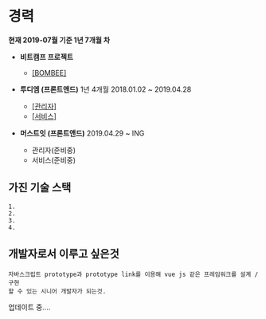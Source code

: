 # 경력
**현재 2019-07월 기준 1년 7개월 차**

- **비트캠프 프로젝트**
   * [[BOMBEE]](https://github.com/kwonbongsoo/BOMBEE)
- **투디엠 (프론트앤드)** 1년 4개월 2018.01.02 ~ 2019.04.28
  * [[관리자]](./page/2dm_admin.md)<br>
  * [[서비스]](./page/2dm_service.md)<br>

- **머스트잇 (프론트앤드)** 2019.04.29 ~ ING
  * 관리자(준비중)
  * 서비스(준비중)

## 가진 기술 스택
```
1.
2.
3.
4.
```

## 개발자로서 이루고 싶은것
```
자바스크립트 prototype과 prototype link를 이용해 vue js 같은 프레임워크를 설계 / 구현 
할 수 있는 시니어 개발자가 되는것.
```


업데이트 중....
